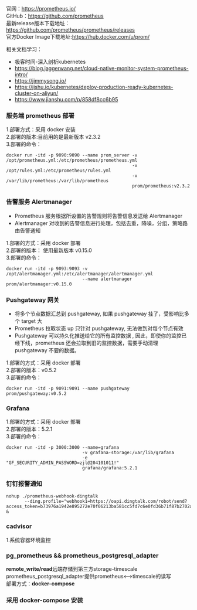 官网：https://prometheus.io/  
GitHub：https://github.com/prometheus  
最新release版本下载地址：https://github.com/prometheus/prometheus/releases  
官方Docker Image下载地址:https://hub.docker.com/u/prom/  

相关文档学习：
* 极客时间-深入剖析kubernetes
* https://blog.jaggerwang.net/cloud-native-monitor-system-prometheus-intro/
* https://jimmysong.io/
* https://jishu.io/kubernetes/deploy-production-ready-kubernetes-cluster-on-aliyun/
* https://www.jianshu.com/p/858df8cc6b95

### 服务端 prometheus 部署
1.部署方式：采用 docker 安装  
2.部署的版本:目前用的是最新版本 v2.3.2  
3.部署的命令：

```
docker run -itd -p 9090:9090 --name prom_server -v /opt/prometheus.yml:/etc/prometheus/prometheus.yml 
                                                -v /opt/rules.yml:/etc/prometheus/rules.yml 
                                                -v /var/lib/prometheus:/var/lib/prometheus 
                                                prom/prometheus:v2.3.2
```  
### 告警服务 Alertmanager
* Prometheus 服务根据所设置的告警规则将告警信息发送给 Alertmanager
* Alertmanager 对收到的告警信息进行处理，包括去重，降噪，分组，策略路由告警通知

1.部署的方式：采用 docker 部署  
2.部署的版本： 使用最新版本 v0.15.0  
3.部署的命令： 
```
docker run -itd -p 9093:9093 -v /opt/alertmanager.yml:/etc/alertmanager/alertmanager.yml 
                             --name alertmanager prom/alertmanager:v0.15.0
```  

### Pushgateway 网关  
* 将多个节点数据汇总到 pushgateway, 如果 pushgateway 挂了，受影响比多个 target 大
* Prometheus 拉取状态 up 只针对 pushgateway, 无法做到对每个节点有效
* Pushgateway 可以持久化推送给它的所有监控数据 , 因此，即使你的监控已经下线，prometheus 还会拉取到旧的监控数据，需要手动清理 pushgateway 不要的数据。  

1.部署的方式：采用 docker 部署  
2.部署的版本：v0.5.2  
3.部署的命令：
```
docker run -itd -p 9091:9091 --name pushgateway prom/pushgateway:v0.5.2

```  

### Grafana  
1.部署的方式：采用 docker 部署  
2.部署的版本：5.2.1  
3.部署的命令：
```
docker run -itd -p 3000:3000 --name=grafana 
                             -v grafana-storage:/var/lib/grafana 
                             -e "GF_SECURITY_ADMIN_PASSWORD=zjl@204101011!" 
                             grafana/grafana:5.2.1
```  

### 钉钉报警通知  
```
nohup ./prometheus-webhook-dingtalk 
       --ding.profile="webhook1=https://oapi.dingtalk.com/robot/send?access_token=b73976a1942e895272e70f06213ba581cc5fd7c6e0fd36b71f87b2702ae315a3" &

```

### cadvisor
1.系统容器环境监控

### pg_prometheus && prometheus_postgresql_adapter
**remote_write/read**远端存储到第三方storage-timescale  
prometheus_postgresql_adapter提供prometheus<-->timescale的读写  
部署方式：**docker-compose**

### 采用 docker-compose 安装
